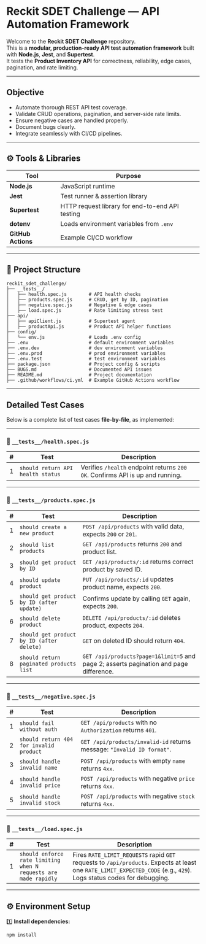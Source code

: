 # Reckit SDET Challenge — API Automation Framework

Welcome to the **Reckit SDET Challenge** repository.  
This is a **modular, production-ready API test automation framework** built with **Node.js**, **Jest**, and **Supertest**.  
It tests the **Product Inventory API** for correctness, reliability, edge cases, pagination, and rate limiting.

---

## **Objective**

- Automate thorough REST API test coverage.
- Validate CRUD operations, pagination, and server-side rate limits.
- Ensure negative cases are handled properly.
- Document bugs clearly.
- Integrate seamlessly with CI/CD pipelines.

---

## ⚙️ **Tools & Libraries**

| Tool | Purpose |
|------|---------|
| **Node.js** | JavaScript runtime |
| **Jest** | Test runner & assertion library |
| **Supertest** | HTTP request library for end-to-end API testing |
| **dotenv** | Loads environment variables from `.env` |
| **GitHub Actions** | Example CI/CD workflow |

---

## 📂 **Project Structure**

```plaintext
reckit_sdet_challenge/
├── __tests__/
│   ├── health.spec.js        # API health checks
│   ├── products.spec.js      # CRUD, get by ID, pagination
│   ├── negative.spec.js      # Negative & edge cases
│   ├── load.spec.js          # Rate limiting stress test
├── api/
│   ├── apiClient.js          # Supertest agent
│   ├── productApi.js         # Product API helper functions
├── config/
│   └── env.js                # Loads .env config
├── .env                      # default environment variables
├── .env.dev                  # dev environment variables
├── .env.prod                 # prod environment variables
├── .env.test                 # test environment variables
├── package.json              # Project config & scripts
├── BUGS.md                   # Documented API issues
├── README.md                 # Project documentation
├── .github/workflows/ci.yml  # Example GitHub Actions workflow
```

---

## **Detailed Test Cases**

Below is a complete list of test cases **file-by-file**, as implemented:

---

### 📂 `__tests__/health.spec.js`

| # | Test | Description |
|---|------|--------------|
| 1 | `should return API health status` | Verifies `/health` endpoint returns `200 OK`. Confirms API is up and running. |

---

### 📂 `__tests__/products.spec.js`

| # | Test | Description |
|---|------|--------------|
| 1 | `should create a new product` | `POST /api/products` with valid data, expects `200` or `201`. |
| 2 | `should list products` | `GET /api/products` returns `200` and product list. |
| 3 | `should get product by ID` | `GET /api/products/:id` returns correct product by saved ID. |
| 4 | `should update product` | `PUT /api/products/:id` updates product name, expects `200`. |
| 5 | `should get product by ID (after update)` | Confirms update by calling `GET` again, expects `200`. |
| 6 | `should delete product` | `DELETE /api/products/:id` deletes product, expects `204`. |
| 7 | `should get product by ID (after delete)` | `GET` on deleted ID should return `404`. |
| 8 | `should return paginated products list` | `GET /api/products?page=1&limit=5` and page 2; asserts pagination and page difference. |

---

### 📂 `__tests__/negative.spec.js`

| # | Test | Description |
|---|------|--------------|
| 1 | `should fail without auth` | `GET /api/products` with no `Authorization` returns `401`. |
| 2 | `should return 404 for invalid product` | `GET /api/products/invalid-id` returns message: `"Invalid ID format"`. |
| 3 | `should handle invalid name` | `POST /api/products` with empty `name` returns `4xx`. |
| 4 | `should handle invalid price` | `POST /api/products` with negative `price` returns `4xx`. |
| 5 | `should handle invalid stock` | `POST /api/products` with negative `stock` returns `4xx`. |

---

### 📂 `__tests__/load.spec.js`

| # | Test | Description |
|---|------|--------------|
| 1 | `should enforce rate limiting when N requests are made rapidly` | Fires `RATE_LIMIT_REQUESTS` rapid `GET` requests to `/api/products`. Expects at least one `RATE_LIMIT_EXPECTED_CODE` (e.g., `429`). Logs status codes for debugging. |

---

## ⚙️ **Environment Setup**

1️⃣ **Install dependencies:**
```bash
npm install
